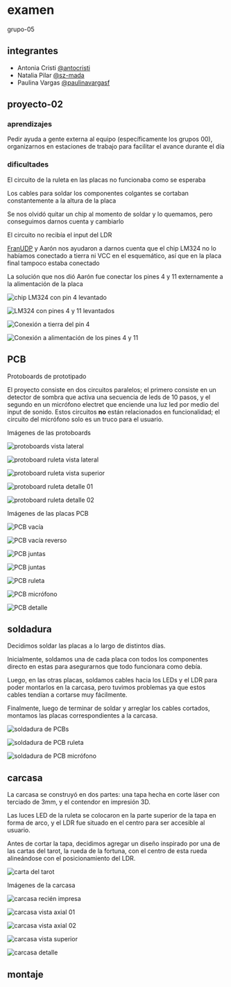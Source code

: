# examen

grupo-05

## integrantes
  - Antonia Cristi [@antocristi](https://github.com/antocristi)
  - Natalia Pilar [@sz-mada](https://github.com/sz-mada)
  - Paulina Vargas [@paulinavargasf](https://github.com/paulinavargasf)

## proyecto-02

### aprendizajes

Pedir ayuda a gente externa al equipo (específicamente los grupos 00), organizarnos en estaciones de trabajo para facilitar el avance durante el día

### dificultades

El circuito de la ruleta en las placas no funcionaba como se esperaba

Los cables para soldar los componentes colgantes se cortaban constantemente a la altura de la placa

Se nos olvidó quitar un chip al momento de soldar y lo quemamos, pero conseguimos darnos cuenta y cambiarlo

El circuito no recibía el input del LDR

[FranUDP](https://github.com/FranUDP) y Aarón nos ayudaron a darnos cuenta que el chip LM324 no lo habíamos conectado a tierra ni VCC en el esquemático, así que en la placa final tampoco estaba conectado

La solución que nos dió Aarón fue conectar los pines 4 y 11 externamente a la alimentación de la placa

![chip LM324 con pin 4 levantado](./imagenes/procesos/proceso_01.jpg)

![LM324 con pines 4 y 11 levantados](./imagenes/procesos/proceso_02.jpg)

![Conexión a tierra del pin 4](./imagenes/procesos/proceso_03.jpg)

![Conexión a alimentación de los pines 4 y 11](./imagenes/procesos/proceso_04.jpg)

## PCB

Protoboards de prototipado

El proyecto consiste en dos circuitos paralelos; el primero consiste en un detector de sombra que activa una secuencia de leds de 10 pasos, y el segundo en un micrófono electret que enciende una luz led por medio del input de sonido. Estos circuitos **no** están relacionados en funcionalidad; el circuito del micrófono solo es un truco para el usuario.

Imágenes de las protoboards

![protoboards vista lateral](./imagenes/protoboard/tme-grupo05-protoboard-registro01.JPG)

![protoboard ruleta vista lateral](./imagenes/protoboard/tme-grupo05-protoboard-registro02.JPG)

![protoboard ruleta vista superior](./imagenes/protoboard/tme-grupo05-protoboard-registro03.JPG)

![protoboard ruleta detalle 01](./imagenes/protoboard/tme-grupo05-protoboard-registro04.JPG)

![protoboard ruleta detalle 02](./imagenes/protoboard/tme-grupo05-protoboard-registro06.JPG)

Imágenes de las placas PCB

![PCB vacía](./imagenes/pcb/tme-grupo05-pcb-registro01.JPG)

![PCB vacía reverso](./imagenes/pcb/tme-grupo05-pcb-registro03.JPG)

![PCB juntas](./imagenes/pcb/tme-grupo05-pcb-registro07.JPG)

![PCB juntas](./imagenes/pcb/tme-grupo05-pcb-registro08.JPG)

![PCB ruleta](./imagenes/pcb/tme-grupo05-pcb-registro04.JPG)

![PCB micrófono](./imagenes/pcb/tme-grupo05-pcb-registro10.JPG)

![PCB detalle](./imagenes/pcb/tme-grupo05-pcb-registro12.JPG)

## soldadura

Decidimos soldar las placas a lo largo de distintos días.

Inicialmente, soldamos una de cada placa con todos los componentes directo en estas para asegurarnos que todo funcionara como debía.

Luego, en las otras placas, soldamos cables hacia los LEDs y el LDR para poder montarlos en la carcasa, pero tuvimos problemas ya que estos cables tendían a cortarse muy fácilmente.

Finalmente, luego de terminar de soldar y arreglar los cables cortados, montamos las placas correspondientes a la carcasa.

![soldadura de PCBs](./imagenes/soldadura/soldadura_01.jpg)

![soldadura de PCB ruleta](./imagenes/soldadura/soldadura_02.jpg)

![soldadura de PCB micrófono](./imagenes/soldadura/soldadura_03.jpg)

## carcasa

La carcasa se construyó en dos partes: una tapa hecha en corte láser con terciado de 3mm, y el contendor en impresión 3D.

Las luces LED de la ruleta se colocaron en la parte superior de la tapa en forma de arco, y el LDR fue situado en el centro para ser accesible al usuario.

Antes de cortar la tapa, decidimos agregar un diseño inspirado por una de las cartas del tarot, la rueda de la fortuna, con el centro de esta rueda alineándose con el posicionamiento del LDR.

![carta del tarot](./imagenes/procesos/carta_tarot.jpg)

Imágenes de la carcasa

![carcasa recién impresa](./imagenes/carcasa/tme-grupo05-carcasa-registro00.jpg)

![carcasa vista axial 01](./imagenes/carcasa/tme-grupo05-carcasa-registro01.jpg)

![carcasa vista axial 02](./imagenes/carcasa/tme-grupo05-carcasa-registro03.jpg)

![carcasa vista superior](./imagenes/carcasa/tme-grupo05-carcasa-registro04.jpg)

![carcasa detalle](./imagenes/carcasa/tme-grupo05-carcasa-registro06.jpg)

## montaje
